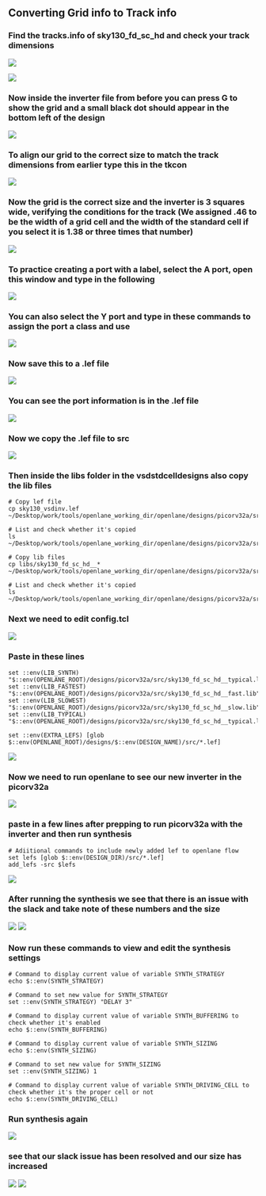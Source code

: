## Converting Grid info to Track info

### Find the tracks.info of sky130_fd_sc_hd and check your track dimensions

![](./Images/opentracks.png)

![](./Images/tracksinfo.png)

### Now inside the inverter file from before you can press G to show the grid and a small black dot should appear in the bottom left of the design

![](./Images/gridactivate.png)

### To align our grid to the correct size to match the track dimensions from earlier type this in the tkcon

![](./Images/gridupscale.png)

### Now the grid is the correct size and the inverter is 3 squares wide, verifying the conditions for the track (We assigned .46 to be the width of a grid cell and the width of the standard cell if you select it is 1.38 or three times that number)

![](./Images/largergrid.png)

### To practice creating a port with a label, select the A port, open this window and type in the following

![](./Images/createportlabel.png)

### You can also select the Y port and type in these commands to assign the port a class and use

![](./Images/yportassign.png)

### Now save this to a .lef file

![](./Images/writeleffile.png)

### You can see the port information is in the .lef file

![](./Images/openleffile.png)

### Now we copy the .lef file to src

![](./Images/copylef.png)

### Then inside the libs folder in the vsdstdcelldesigns also copy the lib files

```
# Copy lef file
cp sky130_vsdinv.lef ~/Desktop/work/tools/openlane_working_dir/openlane/designs/picorv32a/src/

# List and check whether it's copied
ls ~/Desktop/work/tools/openlane_working_dir/openlane/designs/picorv32a/src/

# Copy lib files
cp libs/sky130_fd_sc_hd__* ~/Desktop/work/tools/openlane_working_dir/openlane/designs/picorv32a/src/

# List and check whether it's copied
ls ~/Desktop/work/tools/openlane_working_dir/openlane/designs/picorv32a/src/
```


### Next we need to edit config.tcl

![](./Images/editconfig.png)

### Paste in these lines

```
set ::env(LIB_SYNTH) "$::env(OPENLANE_ROOT)/designs/picorv32a/src/sky130_fd_sc_hd__typical.lib"
set ::env(LIB_FASTEST) "$::env(OPENLANE_ROOT)/designs/picorv32a/src/sky130_fd_sc_hd__fast.lib"
set ::env(LIB_SLOWEST) "$::env(OPENLANE_ROOT)/designs/picorv32a/src/sky130_fd_sc_hd__slow.lib"
set ::env(LIB_TYPICAL) "$::env(OPENLANE_ROOT)/designs/picorv32a/src/sky130_fd_sc_hd__typical.lib"

set ::env(EXTRA_LEFS) [glob $::env(OPENLANE_ROOT)/designs/$::env(DESIGN_NAME)/src/*.lef]
```

![](./Images/newconfig.png)

### Now we need to run openlane to see our new inverter in the picorv32a

![](./Images/runningopenlane.png)

### paste in a few lines after prepping to run picorv32a with the inverter and then run synthesis

```
# Adiitional commands to include newly added lef to openlane flow
set lefs [glob $::env(DESIGN_DIR)/src/*.lef]
add_lefs -src $lefs
```

![](./Images/editedpicorv32arun.png)

### After running the synthesis we see that there is an issue with the slack and take note of these numbers and the size

![](./Images/slackissue.png)
![](./Images/picorvsizebefore.png)

### Now run these commands to view and edit the synthesis settings

```
# Command to display current value of variable SYNTH_STRATEGY
echo $::env(SYNTH_STRATEGY)

# Command to set new value for SYNTH_STRATEGY
set ::env(SYNTH_STRATEGY) "DELAY 3"

# Command to display current value of variable SYNTH_BUFFERING to check whether it's enabled
echo $::env(SYNTH_BUFFERING)

# Command to display current value of variable SYNTH_SIZING
echo $::env(SYNTH_SIZING)

# Command to set new value for SYNTH_SIZING
set ::env(SYNTH_SIZING) 1

# Command to display current value of variable SYNTH_DRIVING_CELL to check whether it's the proper cell or not
echo $::env(SYNTH_DRIVING_CELL)
```

### Run synthesis again

![](./Images/slackfix.png)

### see that our slack issue has been resolved and our size has increased

![](./Images/reducedslack.png)
![](./Images/picorvsizeafter.png)